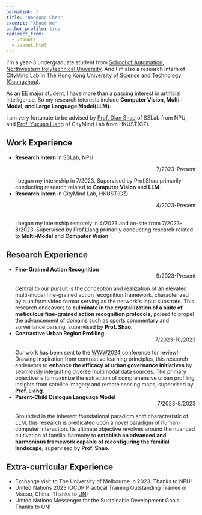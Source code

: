 ```yaml
---
permalink: /
title: "Haodong Chen"
excerpt: "About me"
author_profile: true
redirect_from: 
  - /about/
  - /about.html
---
```


I'm a year-3 undergraduate student from [School of Automation](https://zdhxy.nwpu.edu.cn/), [Northwestern Polytechnical University](https://www.nwpu.edu.cn/). And I'm also a research intern of [CityMind Lab](https://citymind.top/) in [The Hong Kong University of Science and Technology (Guangzhou)](https://www.hkust-gz.edu.cn/). 

As an EE major student, I have more than a passing interest in artificial intelligence. So my research interests include **Computer Vision, Multi-Modal, and Large Language Model(LLM)**.

I am very fortunate to be advised by [Prof. Dian Shao](https://scholar.google.com/citations?user=amxDSLoAAAAJ&hl=en) of SSLab from NPU, and [Prof. Yuxuan Liang](http://yuxuanliang.com/) of CityMind Lab from HKUST(GZ).




Work Experience
------
- **Research Intern** in SSLab, NPU <p align="right">7/2023-Present</p>
I began my internship in 7/2023. Supervised by Prof.Shao primarily conducting research related to **Computer Vision** and **LLM**.
- **Research Intern** in CityMind Lab, HKUST(GZ) <p align="right">4/2023-Present</p><br>
I began my internship remotely in 4/2023 and on-site from 7/2023-8/2023. Supervised by Prof.Liang primarily conducting research related to **Multi-Modal** and **Computer Vision**.




Research Experience
------
- **Fine-Grained Action Recognition**    <div align="right">9/2023-Present</div> <br>
Central to our pursuit is the conception and realization of an elevated multi-modal fine-grained action recognition framework, characterized by a uniform video format serving as the network's input substrate. This research endeavors to **culminate in the crystallization of a suite of meticulous fine-grained action recognition protocols**, poised to propel the advancement of domains such as sports commentary and surveillance parsing, supervised by **Prof. Shao**.
- **Contrastive Urban Region Profiling**             <div align="right">7/2023-10/2023</div><br>
Our work has been sent to the [WWW2024](https://www2024.thewebconf.org/) conference for review!<br>
Drawing inspiration from contrastive learning principles, this research endeavors to **enhance the efficacy of urban governance initiatives** by seamlessly integrating diverse multimodal data sources. The primary objective is to maximize the extraction of comprehensive urban profiling insights from satellite imagery and remote sensing maps, supervised by **Prof. Liang**.
- **Parent-Child Dialogue Language Model**           <div align="right">7/2023-8/2023</div><br>
Grounded in the inherent foundational paradigm shift characteristic of LLM, this research is predicated upon a novel paradigm of human-computer interaction. Its ultimate objective revolves around the nuanced cultivation of familial harmony to **establish an advanced and harmonious framework capable of reconfiguring the familial landscape**, supervised by **Prof. Shao**.


Extra-curricular Experience
------
- Exchange visit to The University of Melbourne in 2023. Thanks to NPU!
- United Nations 2023 IOCDP Practical Training Outstanding Trainee in Macau, China. Thanks to [UN](https://www.un.org/en/)!
- United Nations Messenger for the Sustainable Development Goals. Thanks to UN!


